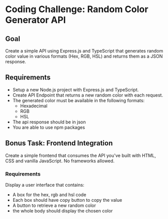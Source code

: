 # Coding Challenge: Random Color Generator API

## Goal

Create a simple API using Express.js and TypeScript that generates random color value in various formats (Hex, RGB, HSL) and returns them as a JSON response.

## Requirements

- Setup a new Node.js project with Express.js and TypeScript.
- Create API Endpoint that returns a new random color with each request.
- The generated color must be available in the following formats:
  - Hexadecimal
  - RGB
  - HSL
- The api response should be in json
- You are able to use npm packages

## Bonus Task: Frontend Integration

Create a simple frontend that consumes the API you've built with HTML, CSS and vanilla JavaScript. No frameworks allowed.

### Requirements

Display a user interface that contains:

- A box for the hex, rgb and hsl code
- Each box should have copy button to copy the value
- A button to retrieve a new random color
- the whole body should display the chosen color
